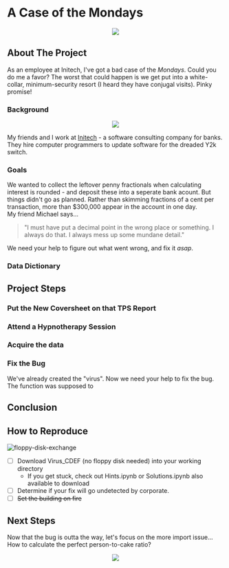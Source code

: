 # A Case of the Mondays
<p align="center">
  <img src="https://www.bedfordjones.com/wp-content/uploads/2017/10/Office-Space-images-3691415b-de44-4ecf-a5fb-1f7b416431b-1.jpg">
</p>  

## About The Project
As an employee at Initech, I've got a bad case of the *Mondays*. Could you do me a favor? The worst that could happen is we get put into a white-collar, minimum-security resort (I heard they have conjugal visits). Pinky promise!  
### Background
<p align="center">
  <img src="https://d1yjjnpx0p53s8.cloudfront.net/styles/logo-thumbnail/s3/052013/initech-edited-colors-font-vectorized.png?itok=IQhihDgr">
</p>  

My friends and I work at [Initech](https://movies.stackexchange.com/questions/726/what-kind-of-company-is-initech) - a software consulting company for banks. They hire computer programmers to update software for the dreaded Y2k switch.
### Goals
We wanted to collect the leftover penny fractionals when calculating interest is rounded - and deposit these into a seperate bank acount. But things didn't go as planned. Rather than skimming fractions of a cent per transaction, more than $300,000 appear in the account in one day.   
My friend Michael says...   
> "I must have put a decimal point in the wrong place or something.
> I always do that. I always mess up some mundane detail."  

We need your help to figure out what went wrong, and fix it *asap*.
### Data Dictionary
## Project Steps
### Put the New Coversheet on that TPS Report
### Attend a Hypnotherapy Session
### Acquire the data
### Fix the Bug
We've already created the "virus". Now we need your help to fix the bug. The function was supposed to 
## Conclusion
## How to Reproduce
![floppy-disk-exchange](https://thumbs.gfycat.com/GroundedSophisticatedFieldmouse-size_restricted.gif) 
- [ ] Download Virus_CDEF (no floppy disk needed) into your working directory
    - If you get stuck, check out Hints.ipynb or Solutions.ipynb also available to download
- [ ] Determine if your fix will go undetected by corporate.
- [ ] ~~Set the building on fire~~
## Next Steps
Now that the bug is outta the way, let's focus on the more import issue... How to calculate the perfect person-to-cake ratio?  

<p align="center">
  <img src="https://i.makeagif.com/media/10-28-2015/L1ABG7.gif">
</p> 